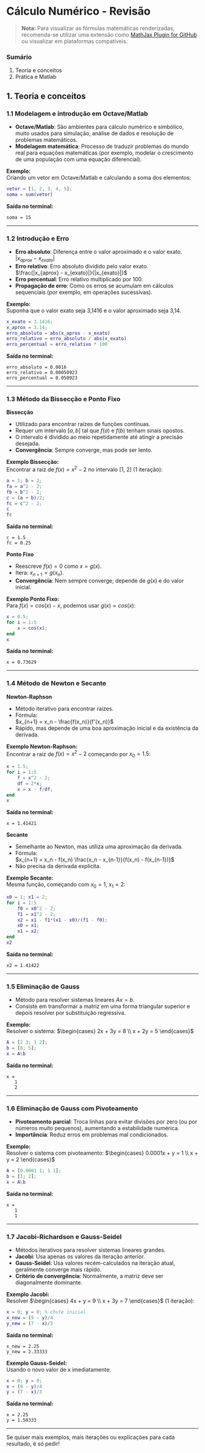 # Cálculo Numérico - Revisão

> **Nota:** Para visualizar as fórmulas matemáticas renderizadas, recomenda-se utilizar uma extensão como [MathJax Plugin for GitHub](https://chrome.google.com/webstore/detail/github-with-mathjax/ioemnmodlmafdkllaclgeombjnmnbima) ou visualizar em plataformas compatíveis.

### Sumário
1. Teoria e conceitos
2. Prática e Matlab

## 1. Teoria e conceitos

### 1.1 Modelagem e introdução em Octave/Matlab

- **Octave/Matlab**: São ambientes para cálculo numérico e simbólico, muito usados para simulação, análise de dados e resolução de problemas matemáticos.
- **Modelagem matemática**: Processo de traduzir problemas do mundo real para equações matemáticas (por exemplo, modelar o crescimento de uma população com uma equação diferencial).

**Exemplo:**  
Criando um vetor em Octave/Matlab e calculando a soma dos elementos:
```matlab
vetor = [1, 2, 3, 4, 5];
soma = sum(vetor)
```
**Saída no terminal:**
```
soma = 15
```

---

### 1.2 Introdução e Erro

- **Erro absoluto**: Diferença entre o valor aproximado e o valor exato.  
  $|x_{aprox} - x_{exato}|$
- **Erro relativo**: Erro absoluto dividido pelo valor exato.  
  $\frac{|x_{aprox} - x_{exato}|}{|x_{exato}|}$
- **Erro percentual**: Erro relativo multiplicado por 100.
- **Propagação de erro**: Como os erros se acumulam em cálculos sequenciais (por exemplo, em operações sucessivas).

**Exemplo:**  
Suponha que o valor exato seja 3,1416 e o valor aproximado seja 3,14.
```matlab
x_exato = 3.1416;
x_aprox = 3.14;
erro_absoluto = abs(x_aprox - x_exato)
erro_relativo = erro_absoluto / abs(x_exato)
erro_percentual = erro_relativo * 100
```
**Saída no terminal:**
```
erro_absoluto = 0.0016
erro_relativo = 0.00050923
erro_percentual = 0.050923
```

---

### 1.3 Método da Bissecção e Ponto Fixo

**Bissecção**

- Utilizado para encontrar raízes de funções contínuas.
- Requer um intervalo $[a, b]$ tal que $f(a)$ e $f(b)$ tenham sinais opostos.
- O intervalo é dividido ao meio repetidamente até atingir a precisão desejada.
- **Convergência**: Sempre converge, mas pode ser lento.

**Exemplo Bissecção:**  
Encontrar a raiz de $f(x) = x^2 - 2$ no intervalo [1, 2] (1 iteração):
```matlab
a = 1; b = 2;
fa = a^2 - 2;
fb = b^2 - 2;
c = (a + b)/2;
fc = c^2 - 2;
c
fc
```
**Saída no terminal:**
```
c = 1.5
fc = 0.25
```

**Ponto Fixo**

- Reescreve $f(x) = 0$ como $x = g(x)$.
- Itera: $x_{n+1} = g(x_n)$.
- **Convergência**: Nem sempre converge; depende de $g(x)$ e do valor inicial.

**Exemplo Ponto Fixo:**  
Para $f(x) = cos(x) - x$, podemos usar $g(x) = cos(x)$:
```matlab
x = 0.5;
for i = 1:5
    x = cos(x);
end
x
```
**Saída no terminal:**
```
x = 0.73629
```

---

### 1.4 Método de Newton e Secante

**Newton-Raphson**

- Método iterativo para encontrar raízes.
- Fórmula:  
  $x_{n+1} = x_n - \frac{f(x_n)}{f'(x_n)}$
- Rápido, mas depende de uma boa aproximação inicial e da existência da derivada.

**Exemplo Newton-Raphson:**  
Encontrar a raiz de $f(x) = x^2 - 2$ começando por $x_0 = 1.5$:
```matlab
x = 1.5;
for i = 1:5
    f = x^2 - 2;
    df = 2*x;
    x = x - f/df;
end
x
```
**Saída no terminal:**
```
x = 1.41421
```

**Secante**

- Semelhante ao Newton, mas utiliza uma aproximação da derivada.
- Fórmula:  
  $x_{n+1} = x_n - f(x_n) \frac{x_n - x_{n-1}}{f(x_n) - f(x_{n-1})}$
- Não precisa da derivada explícita.

**Exemplo Secante:**  
Mesma função, começando com $x_0 = 1$, $x_1 = 2$:
```matlab
x0 = 1; x1 = 2;
for i = 1:5
    f0 = x0^2 - 2;
    f1 = x1^2 - 2;
    x2 = x1 - f1*(x1 - x0)/(f1 - f0);
    x0 = x1;
    x1 = x2;
end
x2
```
**Saída no terminal:**
```
x2 = 1.41422
```

---

### 1.5 Eliminação de Gauss

- Método para resolver sistemas lineares $Ax = b$.
- Consiste em transformar a matriz em uma forma triangular superior e depois resolver por substituição regressiva.

**Exemplo:**  
Resolver o sistema:
$\begin{cases} 2x + 3y = 8 \\ x + 2y = 5 \end{cases}$
```matlab
A = [2 3; 1 2];
b = [8; 5];
x = A\b
```
**Saída no terminal:**
```
x =
   1
   2
```

---

### 1.6 Eliminação de Gauss com Pivoteamento

- **Pivoteamento parcial**: Troca linhas para evitar divisões por zero (ou por números muito pequenos), aumentando a estabilidade numérica.
- **Importância**: Reduz erros em problemas mal condicionados.

**Exemplo:**  
Resolver o sistema com pivoteamento:
$\begin{cases} 0.0001x + y = 1 \\ x + y = 2 \end{cases}$
```matlab
A = [0.0001 1; 1 1];
b = [1; 2];
x = A\b
```
**Saída no terminal:**
```
x =
   1
   1
```

---

### 1.7 Jacobi-Richardson e Gauss-Seidel

- Métodos iterativos para resolver sistemas lineares grandes.
- **Jacobi**: Usa apenas os valores da iteração anterior.
- **Gauss-Seidel**: Usa valores recém-calculados na iteração atual, geralmente converge mais rápido.
- **Critério de convergência**: Normalmente, a matriz deve ser diagonalmente dominante.

**Exemplo Jacobi:**  
Resolver $\begin{cases} 4x + y = 9 \\ x + 3y = 7 \end{cases}$ (1 iteração):
```matlab
x = 0; y = 0; % chute inicial
x_new = (9 - y)/4
y_new = (7 - x)/3
```
**Saída no terminal:**
```
x_new = 2.25
y_new = 2.33333
```

**Exemplo Gauss-Seidel:**  
Usando o novo valor de x imediatamente:
```matlab
x = 0; y = 0;
x = (9 - y)/4
y = (7 - x)/3
```
**Saída no terminal:**
```
x = 2.25
y = 1.58333
```

---

Se quiser mais exemplos, mais iterações ou explicações para cada resultado, é só pedir!
